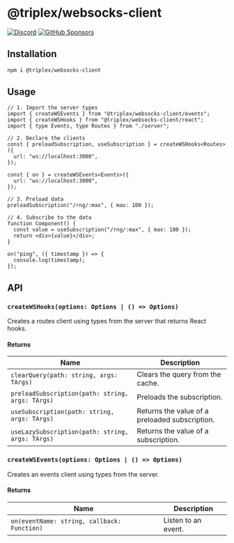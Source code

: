 # @triplex/websocks-client

[![Discord](https://img.shields.io/badge/dynamic/json?url=https%3A%2F%2Fdiscord.com%2Fapi%2Finvites%2FnBzRBUEs4b%3Fwith_counts%3Dtrue&query=%24.approximate_member_count&style=flat&colorA=000000&colorB=000000&label=discord&logo=&logoColor=000000)](https://discord.gg/SUHCwfEk) [![GitHub Sponsors](https://img.shields.io/github/sponsors/itsdouges?style=flat&colorA=000000&colorB=000000&label=sponsor&logo=&logoColor=000000)](https://github.com/sponsors/itsdouges)

## Installation

```bash
npm i @triplex/websocks-client
```

## Usage

```tsx
// 1. Import the server types
import { createWSEvents } from "@triplex/websocks-client/events";
import { createWSHooks } from "@triplex/websocks-client/react";
import { type Events, type Routes } from "./server";

// 2. Declare the clients
const { preloadSubscription, useSubscription } = createWSHooks<Routes>({
  url: "ws://localhost:3000",
});

const { on } = createWSEvents<Events>({
  url: "ws://localhost:3000",
});

// 3. Preload data
preloadSubscription("/rng/:max", { max: 100 });

// 4. Subscribe to the data
function Component() {
  const value = useSubscription("/rng/:max", { max: 100 });
  return <div>{value}</div>;
}

on("ping", ({ timestamp }) => {
  console.log(timestamp);
});
```

## API

### `createWSHooks(options: Options | () => Options)`

Creates a routes client using types from the server that returns React hooks.

#### Returns

| Name | Description |
| --- | --- |
| `clearQuery(path: string, args: TArgs)` | Clears the query from the cache. |
| `preloadSubscription(path: string, args: TArgs)` | Preloads the subscription. |
| `useSubscription(path: string, args: TArgs)` | Returns the value of a preloaded subscription. |
| `useLazySubscription(path: string, args: TArgs)` | Returns the value of a subscription. |

### `createWSEvents(options: Options | () => Options)`

Creates an events client using types from the server.

#### Returns

| Name                                        | Description         |
| ------------------------------------------- | ------------------- |
| `on(eventName: string, callback: Function)` | Listen to an event. |
